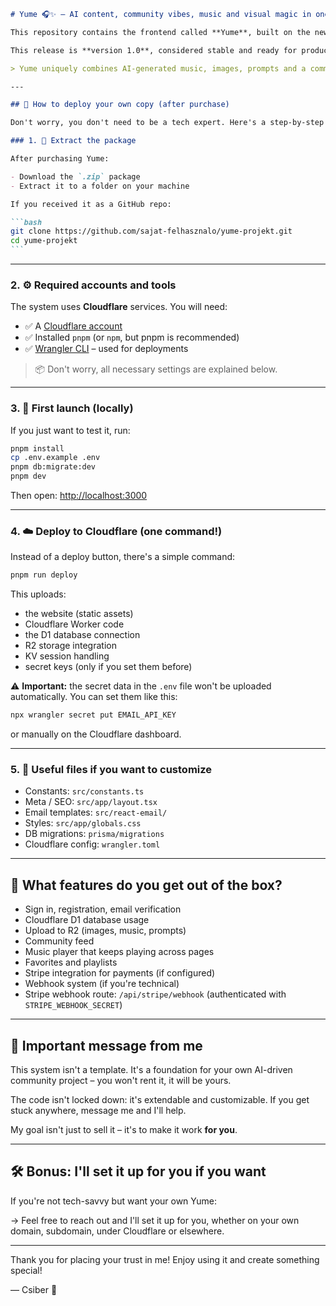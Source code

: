 ````markdown
# Yume 🎧✨ – AI content, community vibes, music and visual magic in one place

This repository contains the frontend called **Yume**, built on the new generation HSWLP system (hswlp-next). It is a **modern, static frontend** application running entirely on the **Cloudflare Pages + Workers** infrastructure – there's no need for a separate backend or server.

This release is **version 1.0**, considered stable and ready for production use.

> Yume uniquely combines AI-generated music, images, prompts and a community feed system. It can run entirely on its own, even under your own domain.

---

## 🚀 How to deploy your own copy (after purchase)

Don't worry, you don't need to be a tech expert. Here's a step-by-step guide to get your own Yume running.

### 1. 🔄 Extract the package

After purchasing Yume:

- Download the `.zip` package
- Extract it to a folder on your machine

If you received it as a GitHub repo:

```bash
git clone https://github.com/sajat-felhasznalo/yume-projekt.git
cd yume-projekt
```
````

---

### 2. ⚙️ Required accounts and tools

The system uses **Cloudflare** services. You will need:

- ✅ A [Cloudflare account](https://dash.cloudflare.com/)
- ✅ Installed `pnpm` (or `npm`, but pnpm is recommended)
- ✅ [Wrangler CLI](https://developers.cloudflare.com/workers/wrangler/) – used for deployments

> 📦 Don't worry, all necessary settings are explained below.

---

### 3. 🧪 First launch (locally)

If you just want to test it, run:

```bash
pnpm install
cp .env.example .env
pnpm db:migrate:dev
pnpm dev
```

Then open:
[http://localhost:3000](http://localhost:3000)

---

### 4. ☁️ Deploy to Cloudflare (one command!)

Instead of a deploy button, there's a simple command:

```bash
pnpm run deploy
```

This uploads:

- the website (static assets)
- Cloudflare Worker code
- the D1 database connection
- R2 storage integration
- KV session handling
- secret keys (only if you set them before)

⚠️ **Important:** the secret data in the `.env` file won't be uploaded automatically. You can set them like this:

```bash
npx wrangler secret put EMAIL_API_KEY
```

or manually on the Cloudflare dashboard.

---

### 5. 📁 Useful files if you want to customize

- Constants: `src/constants.ts`
- Meta / SEO: `src/app/layout.tsx`
- Email templates: `src/react-email/`
- Styles: `src/app/globals.css`
- DB migrations: `prisma/migrations`
- Cloudflare config: `wrangler.toml`

---

## 🔐 What features do you get out of the box?

- Sign in, registration, email verification
- Cloudflare D1 database usage
- Upload to R2 (images, music, prompts)
- Community feed
- Music player that keeps playing across pages
- Favorites and playlists
- Stripe integration for payments (if configured)
- Webhook system (if you're technical)
- Stripe webhook route: `/api/stripe/webhook` (authenticated with `STRIPE_WEBHOOK_SECRET`)

---

## 💬 Important message from me

This system isn't a template. It's a foundation for your own AI-driven community project – you won't rent it, it will be yours.

The code isn't locked down: it's extendable and customizable. If you get stuck anywhere, message me and I'll help.

My goal isn't just to sell it – it's to make it work **for you**.

---

## 🛠️ Bonus: I'll set it up for you if you want

If you're not tech-savvy but want your own Yume:

→ Feel free to reach out and I'll set it up for you, whether on your own domain, subdomain, under Cloudflare or elsewhere.

---


Thank you for placing your trust in me!
Enjoy using it and create something special!

— Csiber 🤝

```
```
